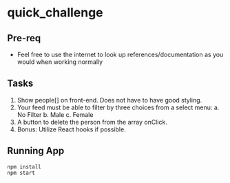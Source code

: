 # quick_challenge

## Pre-req 
- Feel free to use the internet to look up references/documentation as you would when working normally

## Tasks
1. Show people[] on front-end. Does not have to have good styling.
2. Your feed must be able to filter by three choices from a select menu:
	a.  No Filter
	b.  Male
	c.  Female
3. A button to delete the person from the array onClick.
4. Bonus: Utilize React hooks if possible.

## Running App

```
npm install
npm start
```